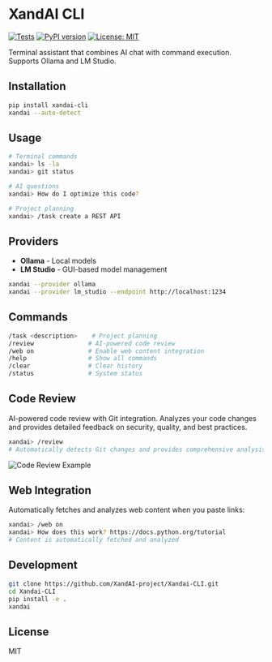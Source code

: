 # XandAI CLI

[![Tests](https://github.com/XandAI-project/Xandai-CLI/actions/workflows/test.yml/badge.svg)](https://github.com/XandAI-project/Xandai-CLI/actions/workflows/test.yml)
[![PyPI version](https://img.shields.io/pypi/v/xandai-cli.svg)](https://pypi.org/project/xandai-cli/)
[![License: MIT](https://img.shields.io/badge/License-MIT-yellow.svg)](https://opensource.org/licenses/MIT)

Terminal assistant that combines AI chat with command execution. Supports Ollama and LM Studio.

## Installation

```bash
pip install xandai-cli
xandai --auto-detect
```

## Usage

```bash
# Terminal commands
xandai> ls -la
xandai> git status

# AI questions  
xandai> How do I optimize this code?

# Project planning
xandai> /task create a REST API
```

## Providers

- **Ollama** - Local models
- **LM Studio** - GUI-based model management

```bash
xandai --provider ollama
xandai --provider lm_studio --endpoint http://localhost:1234
```

## Commands

```bash
/task <description>    # Project planning
/review               # AI-powered code review
/web on               # Enable web content integration
/help                 # Show all commands
/clear                # Clear history
/status               # System status
```

## Code Review

AI-powered code review with Git integration. Analyzes your code changes and provides detailed feedback on security, quality, and best practices.

```bash
xandai> /review
# Automatically detects Git changes and provides comprehensive analysis
```

![Code Review Example](images/Review.png)

## Web Integration

Automatically fetches and analyzes web content when you paste links:

```bash
xandai> /web on
xandai> How does this work? https://docs.python.org/tutorial
# Content is automatically fetched and analyzed
```

## Development

```bash
git clone https://github.com/XandAI-project/Xandai-CLI.git
cd Xandai-CLI
pip install -e .
xandai
```

## License

MIT
